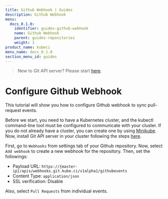 ```yaml
---
title: Github Webhook | Guides
description: Github Webhook
menu:
  docs_0.1.0:
    identifier: guides-github-webhook
    name: Github Webhook
    parent: guides-repositories
    weight: 1
product_name: kubeci
menu_name: docs_0.1.0
section_menu_id: guides
---
```


> New to Git API server? Please start [here](/docs/concepts/README.md).

# Configure Github Webhook

This tutorial will show you how to configure Github webhook to sync pull-request events.

Before we start, you need to have a Kubernetes cluster, and the kubectl command-line tool must be configured to communicate with your cluster. If you do not already have a cluster, you can create one by using [Minikube](https://github.com/kubernetes/minikube). Now, install Git API server in your cluster following the steps [here](/docs/setup/git-apiserver/install.md).

First, go to `Webhooks` from settings tab of your Github repository. Now, select `Add webhook` to create a new webhook for the repository. Then, set the followings:

- Payload URL: `https://{master-ip}/apis/webhooks.git.kube.ci/v1alpha1/githubevents`
- Content Type: `application/json`
- SSL verification: Disable

Also, select `Pull Requests` from individual events.